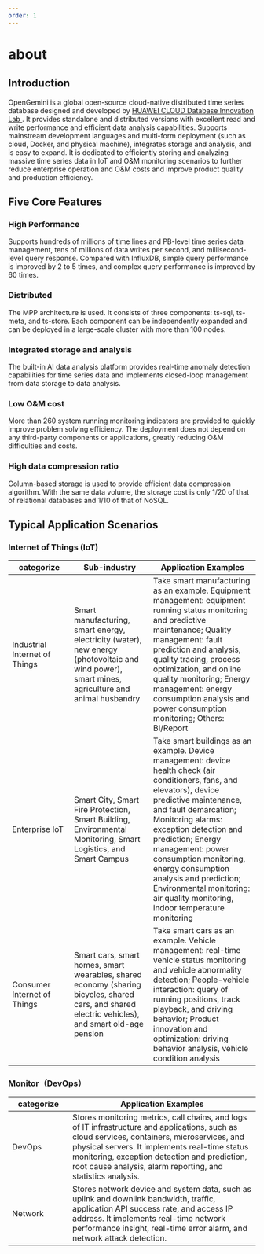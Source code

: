```yaml
---
order: 1
---
```


# about

## Introduction

OpenGemini is a global open-source cloud-native distributed time series database designed and developed by [HUAWEI CLOUD Database Innovation Lab ](https://www.huaweicloud.com/lab/clouddb/home.html). It provides standalone and distributed versions with excellent read and write performance and efficient data analysis capabilities. Supports mainstream development languages and multi-form deployment (such as cloud, Docker, and physical machine), integrates storage and analysis, and is easy to expand. It is dedicated to efficiently storing and analyzing massive time series data in IoT and O&M monitoring scenarios to further reduce enterprise operation and O&M costs and improve product quality and production efficiency.

## Five Core Features

### High Performance

Supports hundreds of millions of time lines and PB-level time series data management, tens of millions of data writes per second, and millisecond-level query response. Compared with InfluxDB, simple query performance is improved by 2 to 5 times, and complex query performance is improved by 60 times.

### Distributed

The MPP architecture is used. It consists of three components: ts-sql, ts-meta, and ts-store. Each component can be independently expanded and can be deployed in a large-scale cluster with more than 100 nodes.

### Integrated storage and analysis

The built-in AI data analysis platform provides real-time anomaly detection capabilities for time series data and implements closed-loop management from data storage to data analysis.

### Low O&M cost

More than 260 system running monitoring indicators are provided to quickly improve problem solving efficiency. The deployment does not depend on any third-party components or applications, greatly reducing O&M difficulties and costs.

### High data compression ratio

Column-based storage is used to provide efficient data compression algorithm. With the same data volume, the storage cost is only 1/20 of that of relational databases and 1/10 of that of NoSQL.

## Typical Application Scenarios

### Internet of Things (IoT)

| <span style="display:inline-block;width:80pt">categorize</span> | Sub-industry                                                 | Application Examples                                         |
| ------------------------------------------------------------ | ------------------------------------------------------------ | ------------------------------------------------------------ |
| Industrial Internet of Things                                | Smart manufacturing, smart energy, electricity (water), new energy (photovoltaic and wind power), smart mines, agriculture and animal husbandry | Take smart manufacturing as an example. Equipment management: equipment running status monitoring and predictive maintenance; Quality management: fault prediction and analysis, quality tracing, process optimization, and online quality monitoring; Energy management: energy consumption analysis and power consumption monitoring; Others: BI/Report |
| Enterprise IoT                                               | Smart City, Smart Fire Protection, Smart Building, Environmental Monitoring, Smart Logistics, and Smart Campus | Take smart buildings as an example. Device management: device health check (air conditioners, fans, and elevators), device predictive maintenance, and fault demarcation; Monitoring alarms: exception detection and prediction; Energy management: power consumption monitoring, energy consumption analysis and prediction; Environmental monitoring: air quality monitoring, indoor temperature monitoring |
| Consumer Internet of Things                                  | Smart cars, smart homes, smart wearables, shared economy (sharing bicycles, shared cars, and shared electric vehicles), and smart old-age pension | Take smart cars as an example. Vehicle management: real-time vehicle status monitoring and vehicle abnormality detection; People-vehicle interaction: query of running positions, track playback, and driving behavior; Product innovation and optimization: driving behavior analysis, vehicle condition analysis |

### Monitor（DevOps）

| <span style="display:inline-block;width:80pt">categorize</span> | Application Examples                                         |
| ------------------------------------------------------------ | ------------------------------------------------------------ |
| DevOps                                                       | Stores monitoring metrics, call chains, and logs of IT infrastructure and applications, such as cloud services, containers, microservices, and physical servers. It implements real-time status monitoring, exception detection and prediction, root cause analysis, alarm reporting, and statistics analysis. |
| Network                                                      | Stores network device and system data, such as uplink and downlink bandwidth, traffic, application API success rate, and access IP address. It implements real-time network performance insight, real-time error alarm, and network attack detection. |
